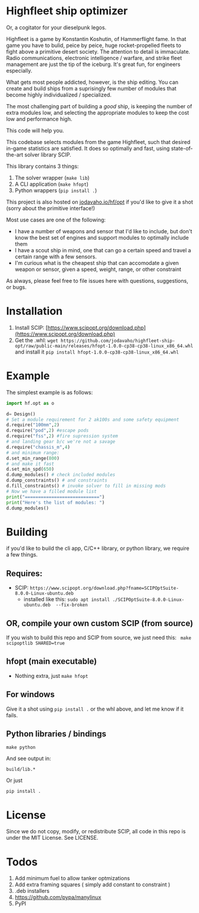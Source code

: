 # Highfleet ship optimizer

Or, a cogitator for your dieselpunk legos.

Highfleet is a game by Konstantin Koshutin, of Hammerflight fame. In that game
you have to bulid, peice by peice, huge rocket-propelled fleets to fight above
a primitive desert society. 
The attention to detail is immaculate. Radio communications, electronic
intelligence / warfare, and strike fleet management are just the tip of the
iceburg. It's great fun, for engineers especially. 

What gets most people addicted, however, is the ship editing. You can create
and build ships from a suprisingly few number of modules that become highly
individualized / specialized. 

The most challenging part of building a *good* ship, is keeping the number of
extra modules low, and selecting the appropriate modules to keep the cost low
and performance high. 

This code will help you.

This codebase selects modules from the game Highfleet, such that desired
in-game statistics are satisfied. It does so optimally and fast, using
state-of-the-art solver library SCIP.

This library contains 3 things:

1. The solver wrapper (`make lib`)
2. A CLI application (`make hfopt`)
3. Python wrappers (`pip install .`)

This project is also hosted on [jodavaho.io/hf/opt](https://jodavaho.io/hf/opt)
if you'd like to give it a shot (sorry about the primitive interface!)

Most use cases are one of the following:

- I have a number of weapons and sensor that I'd like to include, but don't know the best set of engines and support modules to optimally include them
- I have a scout ship in mind, one that can go a certain speed and travel a certain range with a few sensors. 
- I'm curious what is the cheapest ship that can accomodate a given weapon or sensor, given a speed, weight, range, or other constraint

As always, please feel free to file issues here with questions, suggestions, or bugs. 

# Installation

1. Install SCIP: [https://www.scipopt.org/download.php](https://www.scipopt.org/download.php)
2. Get the .whl: `wget https://github.com/jodavaho/highfleet-ship-opt/raw/public-main/releases/hfopt-1.0.0-cp38-cp38-linux_x86_64.whl` and install it `pip install hfopt-1.0.0-cp38-cp38-linux_x86_64.whl`

# Example

The simplest example is as follows:

```python
import hf.opt as o

d= Design()
# Set a module requirement for 2 ak100s and some safety equipment
d.require("100mm",2)
d.require("pod",2) #escape pods
d.require("fss",2) #fire supression system
# and landing gear b/c we're not a savage
d.require("chassis_m",4)
# and minimum range:
d.set_min_range(800)
# and make it fast
d.set_min_spd(650)
d.dump_modules() # check included modules
d.dump_constraints() # and constraints
d.fill_constraints() # invoke solver to fill in missing mods
# Now we have a filled module list
print("============================")
print("Here's the list of modules: ")
d.dump_modules()
```

# Building 

if you'd like to build the cli app, C/C++ library, or python library, we require a few things.

## Requires: 

- SCIP: `https://www.scipopt.org/download.php?fname=SCIPOptSuite-8.0.0-Linux-ubuntu.deb`
  - installed like this: `sudo apt install ./SCIPOptSuite-8.0.0-Linux-ubuntu.deb  --fix-broken`

## OR, compile your own custom SCIP (from source)

If you wish to build this repo and SCIP from source, we just need this: ` make scipoptlib SHARED=true`

## hfopt (main executable)

- Nothing extra, just `make hfopt`

## For windows 

Give it a shot using `pip install .` or the whl above, and let me know if it fails.

## Python libraries / bindings

`make python`

And see output in:

`build/lib.*`

Or just

`pip install .`

# License

Since we do not copy, modify, or redistribute SCIP, all code in this repo is under the MIT License. See LICENSE.

# Todos

1. Add minimum fuel to allow tanker optmizations
1. Add extra framing squares ( simply add constant to constraint )
1. .deb installers
1. https://github.com/pypa/manylinux
1. PyPI
